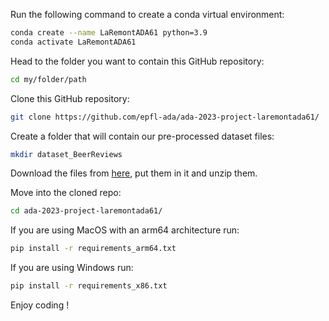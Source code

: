 Run the following command to create a conda virtual environment:
```bash
conda create --name LaRemontADA61 python=3.9
conda activate LaRemontADA61   
```

Head to the folder you want to contain this GitHub repository:
```bash
cd my/folder/path
```

Clone this GitHub repository:
```bash
git clone https://github.com/epfl-ada/ada-2023-project-laremontada61/
```

Create a folder that will contain our pre-processed dataset files:
```bash
mkdir dataset_BeerReviews
```

Download the files from [here](https://drive.google.com/drive/u/0/folders/0AEWeTmer8i1MUk9PVA), put them in it and unzip them.

Move into the cloned repo:
```bash
cd ada-2023-project-laremontada61/
```

If you are using MacOS with an arm64 architecture run:
```bash
pip install -r requirements_arm64.txt
```

If you are using Windows run:

```bash
pip install -r requirements_x86.txt
```
Enjoy coding !